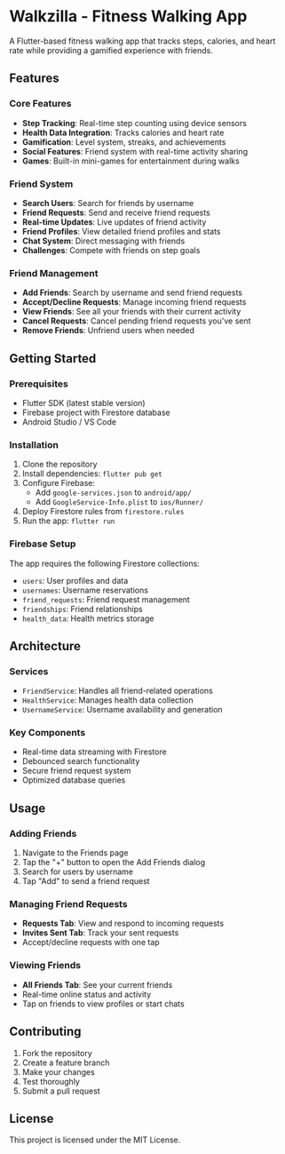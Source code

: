 # Walkzilla - Fitness Walking App

A Flutter-based fitness walking app that tracks steps, calories, and heart rate while providing a gamified experience with friends.

## Features

### Core Features
- **Step Tracking**: Real-time step counting using device sensors
- **Health Data Integration**: Tracks calories and heart rate
- **Gamification**: Level system, streaks, and achievements
- **Social Features**: Friend system with real-time activity sharing
- **Games**: Built-in mini-games for entertainment during walks

### Friend System
- **Search Users**: Search for friends by username
- **Friend Requests**: Send and receive friend requests
- **Real-time Updates**: Live updates of friend activity
- **Friend Profiles**: View detailed friend profiles and stats
- **Chat System**: Direct messaging with friends
- **Challenges**: Compete with friends on step goals

### Friend Management
- **Add Friends**: Search by username and send friend requests
- **Accept/Decline Requests**: Manage incoming friend requests
- **View Friends**: See all your friends with their current activity
- **Cancel Requests**: Cancel pending friend requests you've sent
- **Remove Friends**: Unfriend users when needed

## Getting Started

### Prerequisites
- Flutter SDK (latest stable version)
- Firebase project with Firestore database
- Android Studio / VS Code

### Installation
1. Clone the repository
2. Install dependencies: `flutter pub get`
3. Configure Firebase:
   - Add `google-services.json` to `android/app/`
   - Add `GoogleService-Info.plist` to `ios/Runner/`
4. Deploy Firestore rules from `firestore.rules`
5. Run the app: `flutter run`

### Firebase Setup
The app requires the following Firestore collections:
- `users`: User profiles and data
- `usernames`: Username reservations
- `friend_requests`: Friend request management
- `friendships`: Friend relationships
- `health_data`: Health metrics storage

## Architecture

### Services
- `FriendService`: Handles all friend-related operations
- `HealthService`: Manages health data collection
- `UsernameService`: Username availability and generation

### Key Components
- Real-time data streaming with Firestore
- Debounced search functionality
- Secure friend request system
- Optimized database queries

## Usage

### Adding Friends
1. Navigate to the Friends page
2. Tap the "+" button to open the Add Friends dialog
3. Search for users by username
4. Tap "Add" to send a friend request

### Managing Friend Requests
- **Requests Tab**: View and respond to incoming requests
- **Invites Sent Tab**: Track your sent requests
- Accept/decline requests with one tap

### Viewing Friends
- **All Friends Tab**: See your current friends
- Real-time online status and activity
- Tap on friends to view profiles or start chats

## Contributing

1. Fork the repository
2. Create a feature branch
3. Make your changes
4. Test thoroughly
5. Submit a pull request

## License

This project is licensed under the MIT License.

